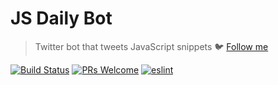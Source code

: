 # JS Daily Bot 
> Twitter bot that tweets JavaScript snippets 🐦 [Follow me](https://twitter.com/jsdailybot)

[![Build Status](https://img.shields.io/travis/ecrmnn/jsdailybot/master.svg?style=flat-square)](https://travis-ci.org/ecrmnn/jsdailybot/builds)
[![PRs Welcome](https://img.shields.io/badge/PRs-welcome-brightgreen.svg?style=flat-square)](http://makeapullrequest.com)
[![eslint](https://img.shields.io/badge/code_style-airbnb-blue.svg?style=flat-square)](https://github.com/airbnb/javascript)
